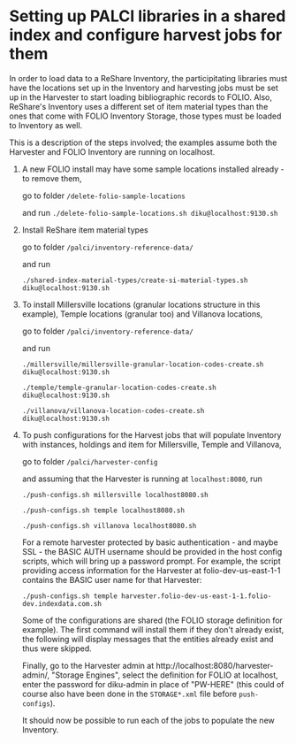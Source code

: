 # Setting up PALCI libraries in a shared index and configure harvest jobs for them

In order to load data to a ReShare Inventory, the participitating libraries must have the locations set up in the Inventory and harvesting jobs must be set up in the Harvester to start loading bibliographic records to FOLIO. Also, ReShare's Inventory uses
a different set of item material types than the ones that come with FOLIO Inventory Storage, those types must be loaded to Inventory as well.

This is a description of the steps involved; the examples assume both the Harvester and FOLIO Inventory are running on localhost.

1) A new FOLIO install may have some sample locations installed already - to remove them,

     go to folder `/delete-folio-sample-locations`

     and run
     `./delete-folio-sample-locations.sh diku@localhost:9130.sh`

2) Install ReShare item material types

    go to folder `/palci/inventory-reference-data/`

    and run

    `./shared-index-material-types/create-si-material-types.sh diku@localhost:9130.sh`

3) To install Millersville locations (granular locations structure in this example), Temple locations (granular too) and Villanova locations,

    go to folder `/palci/inventory-reference-data/`

    and run

    `./millersville/millersville-granular-location-codes-create.sh diku@localhost:9130.sh`

    `./temple/temple-granular-location-codes-create.sh diku@localhost:9130.sh`

    `./villanova/villanova-location-codes-create.sh diku@localhost:9130.sh`

4) To push configurations for the Harvest jobs that will populate Inventory with instances, holdings and item for Millersville, Temple and Villanova,

    go to folder `/palci/harvester-config`

    and assuming that the Harvester is running at `localhost:8080`, run

    `./push-configs.sh millersville localhost8080.sh`

    `./push-configs.sh temple localhost8080.sh`

    `./push-configs.sh villanova localhost8080.sh`

    For a remote harvester protected by basic authentication - and maybe SSL - the BASIC AUTH username should be provided in the host config scripts, which will bring up a password prompt. For example, the script providing access information for the Harvester at folio-dev-us-east-1-1 contains the BASIC user name for that Harvester:

    `./push-configs.sh temple harvester.folio-dev-us-east-1-1.folio-dev.indexdata.com.sh`

    Some of the configurations are shared (the FOLIO storage definition for example). The first command will install them if they don't already exist, the following will display messages that the entities already exist and thus were skipped.

    Finally, go to the Harvester admin at http://localhost:8080/harvester-admin/, "Storage Engines", select the definition for FOLIO at localhost, enter the password for diku-admin in place of "PW-HERE" (this could of course also have been done in the `STORAGE*.xml` file before `push-configs`).

    It should now be possible to run each of the jobs to populate the new Inventory.
